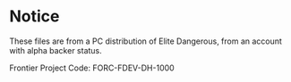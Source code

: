 # Notice

These files are from a PC distribution of Elite Dangerous, from an account with alpha backer status. 

Frontier Project Code: FORC-FDEV-DH-1000